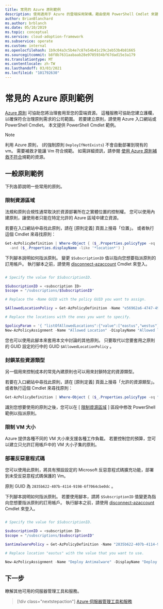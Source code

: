 ```yaml
---
title: 常見的 Azure 原則範例
description: 使用適用于 Azure 的雲端採用架構，藉由使用 PowerShell Cmdlet 來建立原則，以確保符合治理原則需求。
author: BrianBlanchard
ms.author: brblanch
ms.date: 05/10/2019
ms.topic: conceptual
ms.service: cloud-adoption-framework
ms.subservice: operate
ms.custom: internal
ms.openlocfilehash: 1b9c04a3c5b4e7c87e54b41c29c2eb53b4b81665
ms.sourcegitcommit: b8f8b7631aabaab28e9705934bf67dad15e3a179
ms.translationtype: MT
ms.contentlocale: zh-TW
ms.lasthandoff: 03/03/2021
ms.locfileid: "101792630"
---
```

# <a name="common-azure-policy-examples"></a>常見的 Azure 原則範例

[Azure 原則](/azure/governance/policy/overview) 可協助您將治理套用至您的雲端資源。 這種服務可協助您建立護欄，以確保符合治理原則需求的公司範圍。 若要建立原則，請使用 Azure 入口網站或 PowerShell Cmdlet。 本文提供 PowerShell Cmdlet 範例。

> [!NOTE]
> 利用 Azure 原則， (的強制原則 `DeployIfNotExists`) 不會自動部署到現有的 vm。 需要補救才能讓 Vm 符合規範。 如需詳細資訊，請參閱 [使用 Azure 原則補救不符合](/azure/governance/policy/how-to/remediate-resources)規範的資源。

## <a name="common-policy-examples"></a>一般原則範例

下列各節說明一些常用的原則。

### <a name="restrict-resource-regions"></a>限制資源區域

法規和原則合規性通常取決於資源部署所在之實體位置的控制權。 您可以使用內建原則，讓使用者只能在特定允許的 Azure 區域中建立資源。

若要在入口網站中尋找此原則，請在 [原則定義] 頁面上搜尋「位置」。 或者執行這個 Cmdlet 來尋找原則：

```powershell
Get-AzPolicyDefinition | Where-Object { ($_.Properties.policyType -eq 'BuiltIn') `
  -and ($_.Properties.displayName -like '*location*') }
```

下列腳本說明如何指派原則。 變更 `$SubscriptionID` 值以指向您想要指派原則的訂用帳戶。 執行腳本之前，請使用 [disconnect-azaccount](/powershell/module/az.accounts/connect-azaccount) Cmdlet 來登入。

```powershell

# Specify the value for $SubscriptionID.

$SubscriptionID = <subscription ID>
$scope = "/subscriptions/$SubscriptionID"

# Replace the -Name GUID with the policy GUID you want to assign.

$AllowedLocationPolicy = Get-AzPolicyDefinition -Name "e56962a6-4747-49cd-b67b-bf8b01975c4c"

# Replace the locations with the ones you want to specify.

$policyParam = '{ "listOfAllowedLocations":{"value":["eastus","westus"]}}'
New-AzPolicyAssignment -Name "Allowed Location" -DisplayName "Allowed locations for resource creation" -Scope $scope -PolicyDefinition $AllowedLocationPolicy -Location eastus -PolicyParameter $policyParam
```

您也可以使用此腳本來套用本文中討論的其他原則。 只要取代以您要套用之原則的 GUID 設定的行中的 GUID `$AllowedLocationPolicy` 。

### <a name="block-certain-resource-types"></a>封鎖某些資源類型

另一個用來控制成本的常見內建原則也可以用來封鎖特定的資源類型。

若要在入口網站中尋找此原則，請在 [原則定義] 頁面上搜尋「允許的資源類型」。 或者執行這個 Cmdlet 來尋找原則：

```powershell
Get-AzPolicyDefinition | Where-Object { ($_.Properties.policyType -eq "BuiltIn") -and ($_.Properties.displayName -like "*allowed resource types") }
```

識別您想要使用的原則之後，您可以在 [ [限制資源區域](#restrict-resource-regions) ] 區段中修改 PowerShell 範例以指派原則。

### <a name="restrict-vm-size"></a>限制 VM 大小

Azure 提供各種不同的 VM 大小來支援各種工作負載。 若要控制您的預算，您可以建立只允許訂用帳戶中的 VM 大小子集的原則。

### <a name="deploy-antimalware"></a>部署反惡意程式碼

您可以使用此原則，將具有預設設定的 Microsoft 反惡意程式碼擴充功能，部署到未受反惡意程式碼保護的 Vm。

原則 GUID 為 `2835b622-407b-4114-9198-6f7064cbe0dc` 。

下列腳本說明如何指派原則。 若要使用腳本，請將 `$SubscriptionID` 值變更為指向您想要指派原則的訂用帳戶。 執行腳本之前，請使用 [disconnect-azaccount](/powershell/module/az.accounts/connect-azaccount) Cmdlet 來登入。

```powershell

# Specify the value for $SubscriptionID.

$subscriptionID = <subscription ID>
$scope = "/subscriptions/$subscriptionID"

$antimalwarePolicy = Get-AzPolicyDefinition -Name "2835b622-407b-4114-9198-6f7064cbe0dc"

# Replace location "eastus" with the value that you want to use.

New-AzPolicyAssignment -Name "Deploy Antimalware" -DisplayName "Deploy default Microsoft IaaSAntimalware extension for Windows Server" -Scope $scope -PolicyDefinition $antimalwarePolicy -Location eastus -AssignIdentity

```

## <a name="next-steps"></a>下一步

瞭解其他可用的伺服器管理工具和服務。

> [!div class="nextstepaction"]
> [Azure 伺服器管理工具和服務](./tools-services.md)
